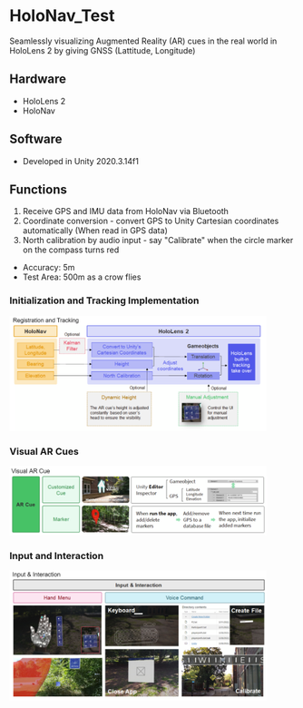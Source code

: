 # HoloNav_Test
Seamlessly visualizing Augmented Reality (AR) cues in the real world in HoloLens 2 by giving GNSS (Lattitude, Longitude)

## Hardware
- HoloLens 2
- HoloNav

## Software
- Developed in Unity 2020.3.14f1

## Functions
1. Receive GPS and IMU data from HoloNav via Bluetooth
2. Coordinate conversion - convert GPS to Unity Cartesian coordinates automatically (When read in GPS data)
3. North calibration by audio input - say "Calibrate" when the circle marker on the compass turns red

- Accuracy: 5m
- Test Area: 500m as a crow flies

### Initialization and Tracking Implementation
<img src="https://github.com/zy0531/HoloNav/blob/main/Figures/Tracking.PNG?raw=true" width="90%" height="90%">

### Visual AR Cues
<img src="https://github.com/zy0531/HoloNav/blob/main/Figures/ARCue.PNG?raw=true" width="90%" height="90%">

### Input and Interaction
<img src="https://github.com/zy0531/HoloNav/blob/main/Figures/InputInteraction.PNG?raw=true" width="90%" height="90%">
